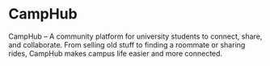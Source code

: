 # CampHub
CampHub – A community platform for university students to connect, share, and collaborate. From selling old stuff to finding a roommate or sharing rides, CampHub makes campus life easier and more connected.
